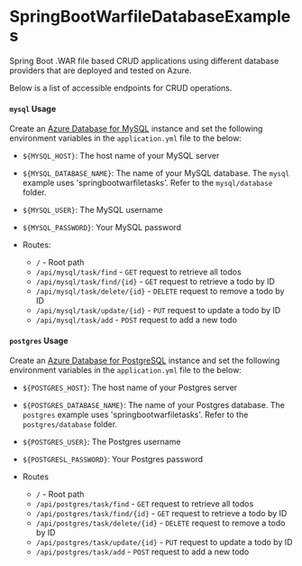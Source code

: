 # SpringBootWarfileDatabaseExamples

Spring Boot .WAR file based CRUD applications using different database providers that are deployed and tested on Azure.

Below is a list of accessible endpoints for CRUD operations.

#### `mysql` Usage
Create an [Azure Database for MySQL](https://docs.microsoft.com/en-us/azure/mysql/) instance and set the following environment variables in the `application.yml` file to the below:
 - `${MYSQL_HOST}`: The host name of your MySQL server
 - `${MYSQL_DATABASE_NAME}`: The name of your MySQL database. The `mysql` example uses 'springbootwarfiletasks'. Refer to the `mysql/database` folder.
 - `${MYSQL_USER}`: The MySQL username
 - `${MYSQL_PASSWORD}`: Your MySQL password


- Routes:
   - `/` - Root path
   - `/api/mysql/task/find` - `GET` request to retrieve all todos
   - `/api/mysql/task/find/{id}` - `GET` request to retrieve a todo by ID
   - `/api/mysql/task/delete/{id}` - `DELETE` request to remove a todo by ID
   - `/api/mysql/task/update/{id}` - `PUT` request to update a todo by ID
   - `/api/mysql/task/add` - `POST` request to add a new todo

#### `postgres` Usage

Create an [Azure Database for PostgreSQL](https://docs.microsoft.com/en-us/azure/postgresql/overview) instance and set the following environment variables in the `application.yml` file to the below:
 - `${POSTGRES_HOST}`: The host name of your Postgres server
 - `${POSTGRES_DATABASE_NAME}`: The name of your Postgres database. The `postgres` example uses 'springbootwarfiletasks'. Refer to the `postgres/database` folder.
 - `${POSTGRES_USER}`: The Postgres username
 - `${POSTGRESL_PASSWORD}`: Your Postgres password

- Routes
   - `/` - Root path
   - `/api/postgres/task/find` - `GET` request to retrieve all todos
   - `/api/postgres/task/find/{id}` - `GET` request to retrieve a todo by ID
   - `/api/postgres/task/delete/{id}` - `DELETE` request to remove a todo by ID
   - `/api/postgres/task/update/{id}` - `PUT` request to update a todo by ID
   - `/api/postgres/task/add` - `POST` request to add a new todo
